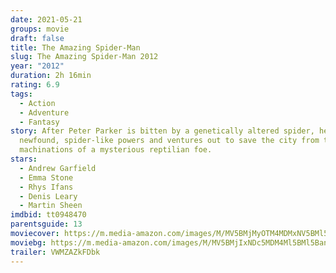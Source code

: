 ```yaml
---
date: 2021-05-21
groups: movie
draft: false
title: The Amazing Spider-Man
slug: The Amazing Spider-Man 2012
year: "2012"
duration: 2h 16min
rating: 6.9
tags:
  - Action
  - Adventure
  - Fantasy
story: After Peter Parker is bitten by a genetically altered spider, he gains
  newfound, spider-like powers and ventures out to save the city from the
  machinations of a mysterious reptilian foe.
stars:
  - Andrew Garfield
  - Emma Stone
  - Rhys Ifans
  - Denis Leary
  - Martin Sheen
imdbid: tt0948470
parentsguide: 13
moviecover: https://m.media-amazon.com/images/M/MV5BMjMyOTM4MDMxNV5BMl5BanBnXkFtZTcwNjIyNzExOA@@._V1_FMjpg_UY863_.jpg
moviebg: https://m.media-amazon.com/images/M/MV5BMjIxNDc5MDM4Ml5BMl5BanBnXkFtZTcwNTM3OTMwOA@@._V1_FMjpg_UX1280_.jpg
trailer: VWMZAZkFDbk
---
```

